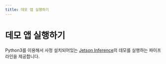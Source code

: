```yaml
---
title: 데모 앱 실행하기
---
```


# 데모 앱 실행하기

Python3를 이용해서 사정 설치되어있는 [Jetson Inference](https://github.com/dusty-nv/jetson-inference)의 데모를 실행하는 파이프라인을 제공합니다.
